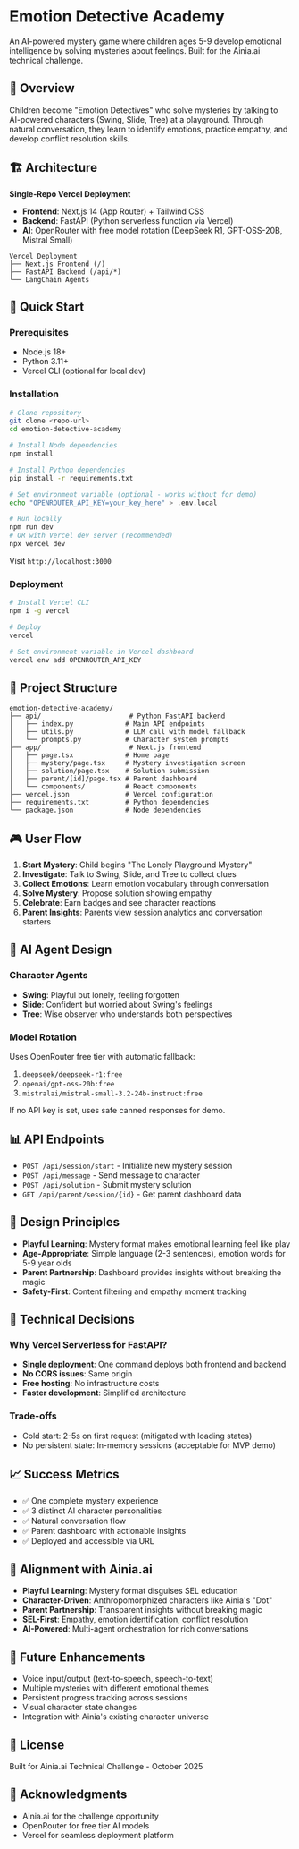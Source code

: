 # Emotion Detective Academy

An AI-powered mystery game where children ages 5-9 develop emotional intelligence by solving mysteries about feelings. Built for the Ainia.ai technical challenge.

## 🎯 Overview

Children become "Emotion Detectives" who solve mysteries by talking to AI-powered characters (Swing, Slide, Tree) at a playground. Through natural conversation, they learn to identify emotions, practice empathy, and develop conflict resolution skills.

## 🏗️ Architecture

**Single-Repo Vercel Deployment**
- **Frontend**: Next.js 14 (App Router) + Tailwind CSS
- **Backend**: FastAPI (Python serverless function via Vercel)
- **AI**: OpenRouter with free model rotation (DeepSeek R1, GPT-OSS-20B, Mistral Small)

```
Vercel Deployment
├── Next.js Frontend (/)
├── FastAPI Backend (/api/*)
└── LangChain Agents
```

## 🚀 Quick Start

### Prerequisites
- Node.js 18+
- Python 3.11+
- Vercel CLI (optional for local dev)

### Installation

```bash
# Clone repository
git clone <repo-url>
cd emotion-detective-academy

# Install Node dependencies
npm install

# Install Python dependencies
pip install -r requirements.txt

# Set environment variable (optional - works without for demo)
echo "OPENROUTER_API_KEY=your_key_here" > .env.local

# Run locally
npm run dev
# OR with Vercel dev server (recommended)
npx vercel dev
```

Visit `http://localhost:3000`

### Deployment

```bash
# Install Vercel CLI
npm i -g vercel

# Deploy
vercel

# Set environment variable in Vercel dashboard
vercel env add OPENROUTER_API_KEY
```

## 📁 Project Structure

```
emotion-detective-academy/
├── api/                      # Python FastAPI backend
│   ├── index.py             # Main API endpoints
│   ├── utils.py             # LLM call with model fallback
│   └── prompts.py           # Character system prompts
├── app/                      # Next.js frontend
│   ├── page.tsx             # Home page
│   ├── mystery/page.tsx     # Mystery investigation screen
│   ├── solution/page.tsx    # Solution submission
│   ├── parent/[id]/page.tsx # Parent dashboard
│   └── components/          # React components
├── vercel.json              # Vercel configuration
├── requirements.txt         # Python dependencies
└── package.json             # Node dependencies
```

## 🎮 User Flow

1. **Start Mystery**: Child begins "The Lonely Playground Mystery"
2. **Investigate**: Talk to Swing, Slide, and Tree to collect clues
3. **Collect Emotions**: Learn emotion vocabulary through conversation
4. **Solve Mystery**: Propose solution showing empathy
5. **Celebrate**: Earn badges and see character reactions
6. **Parent Insights**: Parents view session analytics and conversation starters

## 🤖 AI Agent Design

### Character Agents
- **Swing**: Playful but lonely, feeling forgotten
- **Slide**: Confident but worried about Swing's feelings
- **Tree**: Wise observer who understands both perspectives

### Model Rotation
Uses OpenRouter free tier with automatic fallback:
1. `deepseek/deepseek-r1:free`
2. `openai/gpt-oss-20b:free`
3. `mistralai/mistral-small-3.2-24b-instruct:free`

If no API key is set, uses safe canned responses for demo.

## 📊 API Endpoints

- `POST /api/session/start` - Initialize new mystery session
- `POST /api/message` - Send message to character
- `POST /api/solution` - Submit mystery solution
- `GET /api/parent/session/{id}` - Get parent dashboard data

## 🎨 Design Principles

- **Playful Learning**: Mystery format makes emotional learning feel like play
- **Age-Appropriate**: Simple language (2-3 sentences), emotion words for 5-9 year olds
- **Parent Partnership**: Dashboard provides insights without breaking the magic
- **Safety-First**: Content filtering and empathy moment tracking

## 🔧 Technical Decisions

### Why Vercel Serverless for FastAPI?
- **Single deployment**: One command deploys both frontend and backend
- **No CORS issues**: Same origin
- **Free hosting**: No infrastructure costs
- **Faster development**: Simplified architecture

### Trade-offs
- Cold start: 2-5s on first request (mitigated with loading states)
- No persistent state: In-memory sessions (acceptable for MVP demo)

## 📈 Success Metrics

- ✅ One complete mystery experience
- ✅ 3 distinct AI character personalities
- ✅ Natural conversation flow
- ✅ Parent dashboard with actionable insights
- ✅ Deployed and accessible via URL

## 🎯 Alignment with Ainia.ai

- **Playful Learning**: Mystery format disguises SEL education
- **Character-Driven**: Anthropomorphized characters like Ainia's "Dot"
- **Parent Partnership**: Transparent insights without breaking magic
- **SEL-First**: Empathy, emotion identification, conflict resolution
- **AI-Powered**: Multi-agent orchestration for rich conversations

## 🚧 Future Enhancements

- Voice input/output (text-to-speech, speech-to-text)
- Multiple mysteries with different emotional themes
- Persistent progress tracking across sessions
- Visual character state changes
- Integration with Ainia's existing character universe

## 📝 License

Built for Ainia.ai Technical Challenge - October 2025

## 🙏 Acknowledgments

- Ainia.ai for the challenge opportunity
- OpenRouter for free tier AI models
- Vercel for seamless deployment platform


